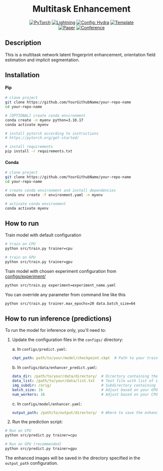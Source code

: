 <div align="center">

# Multitask Enhancement

<a href="https://pytorch.org/get-started/locally/"><img alt="PyTorch" src="https://img.shields.io/badge/PyTorch-ee4c2c?logo=pytorch&logoColor=white"></a>
<a href="https://pytorchlightning.ai/"><img alt="Lightning" src="https://img.shields.io/badge/-Lightning-792ee5?logo=pytorchlightning&logoColor=white"></a>
<a href="https://hydra.cc/"><img alt="Config: Hydra" src="https://img.shields.io/badge/Config-Hydra-89b8cd"></a>
<a href="https://github.com/ashleve/lightning-hydra-template"><img alt="Template" src="https://img.shields.io/badge/-Lightning--Hydra--Template-017F2F?style=flat&logo=github&labelColor=gray"></a><br>
[![Paper](http://img.shields.io/badge/paper-arxiv.1001.2234-B31B1B.svg)](https://www.nature.com/articles/nature14539)
[![Conference](http://img.shields.io/badge/AnyConference-year-4b44ce.svg)](https://papers.nips.cc/paper/2020)

</div>

## Description

This is a multitask network latent fingerprint enhancement, orientation field estimation and implicit segmentation.

## Installation

#### Pip

```bash
# clone project
git clone https://github.com/YourGithubName/your-repo-name
cd your-repo-name

# [OPTIONAL] create conda environment
conda create -n myenv python=3.10.17
conda activate myenv

# install pytorch according to instructions
# https://pytorch.org/get-started/

# install requirements
pip install -r requirements.txt
```

#### Conda

```bash
# clone project
git clone https://github.com/YourGithubName/your-repo-name
cd your-repo-name

# create conda environment and install dependencies
conda env create -f environment.yaml -n myenv

# activate conda environment
conda activate myenv
```

## How to run

Train model with default configuration

```bash
# train on CPU
python src/train.py trainer=cpu

# train on GPU
python src/train.py trainer=gpu
```

Train model with chosen experiment configuration from [configs/experiment/](configs/experiment/)

```bash
python src/train.py experiment=experiment_name.yaml
```

You can override any parameter from command line like this

```bash
python src/train.py trainer.max_epochs=20 data.batch_size=64
```

## How to run inference (predictions)

To run the model for inference only, you'll need to:

1. Update the configuration files in the `configs/` directory:

   a. In `configs/predict.yaml`:
   ```yaml
   ckpt_path: path/to/your/model/checkpoint.ckpt  # Path to your trained model checkpoint
   ```

   b. In `configs/data/enhancer_predict.yaml`:
   ```yaml
   data_dir: /path/to/your/data/directory/  # Directory containing the images
   data_list: /path/to/your/data/list.txt   # Text file with list of images to process
   img_subdir: /orig/                       # Subdirectory containing the images
   batch_size: 16                           # Adjust based on your GPU memory
   num_workers: 16                          # Adjust based on your CPU cores
   ```

   c. In `configs/model/enhancer.yaml`:
   ```yaml
   output_path: /path/to/output/directory/  # Where to save the enhanced images
   ```

2. Run the prediction script:

```bash
# Run on CPU
python src/predict.py trainer=cpu

# Run on GPU (recommended)
python src/predict.py trainer=gpu
```

The enhanced images will be saved in the directory specified in the `output_path` configuration.
